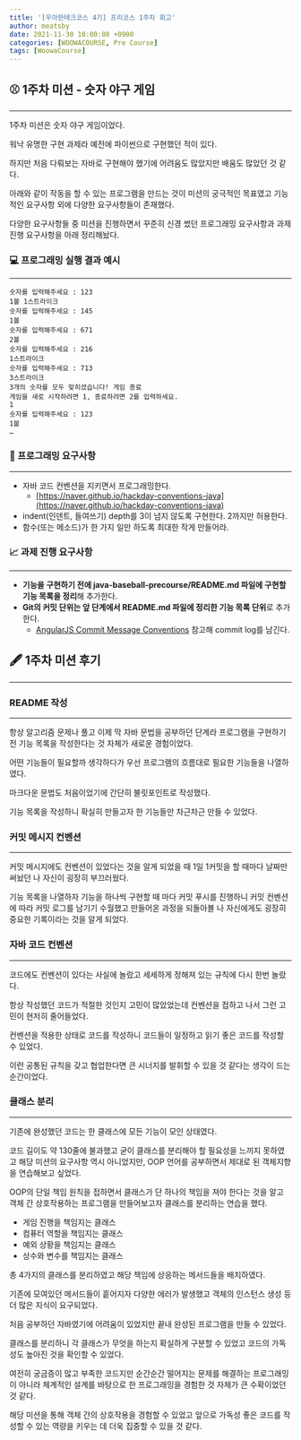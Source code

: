 ```yaml
---
title: '[우아한테크코스 4기] 프리코스 1주차 회고'
author: meatsby
date: 2021-11-30 10:00:00 +0900
categories: [WOOWACOURSE, Pre Course]
tags: [WoowaCourse]
---
```

## ⚾ 1주차 미션 - 숫자 야구 게임
---
1주차 미션은 숫자 야구 게임이었다.

워낙 유명한 구현 과제라 예전에 파이썬으로 구현했던 적이 있다.

하지만 처음 다뤄보는 자바로 구현해야 했기에 어려움도 많았지만 배움도 많았던 것 같다.

아래와 같이 작동을 할 수 있는 프로그램을 만드는 것이 미션의 궁극적인 목표였고 기능적인 요구사항 외에 다양한 요구사항들이 존재했다.

다양한 요구사항들 중 미션을 진행하면서 꾸준히 신경 썼던 프로그래밍 요구사항과 과제 진행 요구사항을 아래 정리해놨다.

### 💻 프로그래밍 실행 결과 예시
---
```
숫자를 입력해주세요 : 123
1볼 1스트라이크
숫자를 입력해주세요 : 145
1볼 
숫자를 입력해주세요 : 671
2볼 
숫자를 입력해주세요 : 216
1스트라이크 
숫자를 입력해주세요 : 713
3스트라이크 
3개의 숫자를 모두 맞히셨습니다! 게임 종료
게임을 새로 시작하려면 1, 종료하려면 2를 입력하세요.
1
숫자를 입력해주세요 : 123
1볼
…
```

### 🎱 프로그래밍 요구사항
---
- 자바 코드 컨벤션을 지키면서 프로그래밍한다.
    - [https://naver.github.io/hackday-conventions-java](https://naver.github.io/hackday-conventions-java)
- indent(인덴트, 들여쓰기) depth를 3이 넘지 않도록 구현한다. 2까지만 허용한다.
- 함수(또는 메소드)가 한 가지 일만 하도록 최대한 작게 만들어라.

### 📈 과제 진행 요구사항
---
- **기능을 구현하기 전에 java-baseball-precourse/README.md 파일에 구현할 기능 목록을 정리**해 추가한다.
- **Git의 커밋 단위는 앞 단계에서 README.md 파일에 정리한 기능 목록 단위**로 추가한다.
    - [AngularJS Commit Message Conventions](https://gist.github.com/stephenparish/9941e89d80e2bc58a153) 참고해 commit log를 남긴다.

## 🖋 1주차 미션 후기
---
### README 작성
---
항상 알고리즘 문제나 풀고 이제 막 자바 문법을 공부하던 단계라 프로그램을 구현하기 전 기능 목록을 작성한다는 것 자체가 새로운 경험이었다.

어떤 기능들이 필요할까 생각하다가 우선 프로그램의 흐름대로 필요한 기능들을 나열하였다.

마크다운 문법도 처음이었기에 간단히 불릿포인트로 작성했다.

기능 목록을 작성하니 확실히 만들고자 한 기능들만 차근차근 만들 수 있었다.

### 커밋 메시지 컨벤션
---
커밋 메시지에도 컨벤션이 있었다는 것을 알게 되었을 때 1일 1커밋을 할 때마다 날짜만 써놨던 나 자신이 굉장히 부끄러웠다.

기능 목록을 나열하자 기능을 하나씩 구현할 때 마다 커밋 푸시를 진행하니 커밋 컨벤션에 따라 커밋 로그를 남기기 수월했고 만들어온 과정을 되돌아볼 나 자신에게도 굉장히 중요한 기록이라는 것을 알게 되었다.

### 자바 코드 컨벤션
---
코드에도 컨벤션이 있다는 사실에 놀랐고 세세하게 정해져 있는 규칙에 다시 한번 놀랐다.

항상 작성했던 코드가 적절한 것인지 고민이 많았었는데 컨벤션을 접하고 나서 그런 고민이 현저히 줄어들었다.

컨벤션을 적용한 상태로 코드를 작성하니 코드들이 일정하고 읽기 좋은 코드를 작성할 수 있었다.

이런 공통된 규칙을 갖고 협업한다면 큰 시너지를 발휘할 수 있을 것 같다는 생각이 드는 순간이었다.

### 클래스 분리
---
기존에 완성했던 코드는 한 클래스에 모든 기능이 모인 상태였다.

코드 길이도 약 130줄에 불과했고 굳이 클래스를 분리해야 할 필요성을 느끼지 못하였고 해당 미션의 요구사항 역시 아니었지만, OOP 언어를 공부하면서 제대로 된 객체지향을 연습해보고 싶었다.

OOP의 단일 책임 원칙을 접하면서 클래스가 단 하나의 책임을 져야 한다는 것을 알고 객체 간 상호작용하는 프로그램을 만들어보고자 클래스를 분리하는 연습을 했다.

- 게임 진행을 책임지는 클래스
- 컴퓨터 역할을 책임지는 클래스
- 예외 상황을 책임지는 클래스
- 상수와 변수를 책임지는 클래스

총 4가지의 클래스를 분리하였고 해당 책임에 상응하는 메서드들을 배치하였다.

기존에 모여있던 메서드들이 흩어지자 다양한 에러가 발생했고 객체의 인스턴스 생성 등 더 많은 지식이 요구되었다.

처음 공부하던 자바였기에 어려움이 있었지만 끝내 완성된 프로그램을 만들 수 있었다.

클래스를 분리하니 각 클래스가 무엇을 하는지 확실하게 구분할 수 있었고 코드의 가독성도 높아진 것을 확인할 수 있었다.

여전히 궁금증이 많고 부족한 코드지만 순간순간 떨어지는 문제를 해결하는 프로그래밍이 아니라 체계적인 설계를 바탕으로 한 프로그래밍을 경험한 것 자체가 큰 수확이었던 것 같다.

해당 미션을 통해 객체 간의 상호작용을 경험할 수 있었고 앞으로 가독성 좋은 코드를 작성할 수 있는 역량을 키우는 데 더욱 집중할 수 있을 것 같다.
